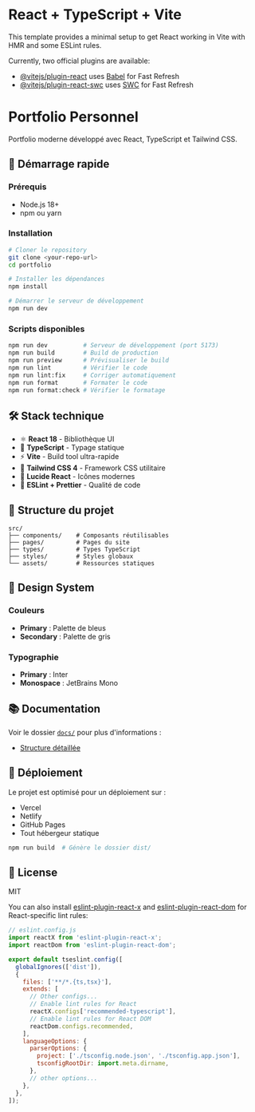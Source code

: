 # React + TypeScript + Vite

This template provides a minimal setup to get React working in Vite with HMR and some ESLint rules.

Currently, two official plugins are available:

- [@vitejs/plugin-react](https://github.com/vitejs/vite-plugin-react/blob/main/packages/plugin-react) uses [Babel](https://babeljs.io/) for Fast Refresh
- [@vitejs/plugin-react-swc](https://github.com/vitejs/vite-plugin-react/blob/main/packages/plugin-react-swc) uses [SWC](https://swc.rs/) for Fast Refresh

# Portfolio Personnel

Portfolio moderne développé avec React, TypeScript et Tailwind CSS.

## 🚀 Démarrage rapide

### Prérequis

- Node.js 18+
- npm ou yarn

### Installation

```bash
# Cloner le repository
git clone <your-repo-url>
cd portfolio

# Installer les dépendances
npm install

# Démarrer le serveur de développement
npm run dev
```

### Scripts disponibles

```bash
npm run dev          # Serveur de développement (port 5173)
npm run build        # Build de production
npm run preview      # Prévisualiser le build
npm run lint         # Vérifier le code
npm run lint:fix     # Corriger automatiquement
npm run format       # Formater le code
npm run format:check # Vérifier le formatage
```

## 🛠️ Stack technique

- ⚛️ **React 18** - Bibliothèque UI
- 🔷 **TypeScript** - Typage statique
- ⚡ **Vite** - Build tool ultra-rapide
- 🎨 **Tailwind CSS 4** - Framework CSS utilitaire
- 🎯 **Lucide React** - Icônes modernes
- 📏 **ESLint + Prettier** - Qualité de code

## 📁 Structure du projet

```
src/
├── components/    # Composants réutilisables
├── pages/         # Pages du site
├── types/         # Types TypeScript
├── styles/        # Styles globaux
└── assets/        # Ressources statiques
```

## 🎨 Design System

### Couleurs

- **Primary** : Palette de bleus
- **Secondary** : Palette de gris

### Typographie

- **Primary** : Inter
- **Monospace** : JetBrains Mono

## 📚 Documentation

Voir le dossier [`docs/`](./docs/) pour plus d'informations :

- [Structure détaillée](./docs/STRUCTURE.md)

## 🚀 Déploiement

Le projet est optimisé pour un déploiement sur :

- Vercel
- Netlify
- GitHub Pages
- Tout hébergeur statique

```bash
npm run build  # Génère le dossier dist/
```

## 📝 License

MIT

You can also install [eslint-plugin-react-x](https://github.com/Rel1cx/eslint-react/tree/main/packages/plugins/eslint-plugin-react-x) and [eslint-plugin-react-dom](https://github.com/Rel1cx/eslint-react/tree/main/packages/plugins/eslint-plugin-react-dom) for React-specific lint rules:

```js
// eslint.config.js
import reactX from 'eslint-plugin-react-x';
import reactDom from 'eslint-plugin-react-dom';

export default tseslint.config([
  globalIgnores(['dist']),
  {
    files: ['**/*.{ts,tsx}'],
    extends: [
      // Other configs...
      // Enable lint rules for React
      reactX.configs['recommended-typescript'],
      // Enable lint rules for React DOM
      reactDom.configs.recommended,
    ],
    languageOptions: {
      parserOptions: {
        project: ['./tsconfig.node.json', './tsconfig.app.json'],
        tsconfigRootDir: import.meta.dirname,
      },
      // other options...
    },
  },
]);
```
